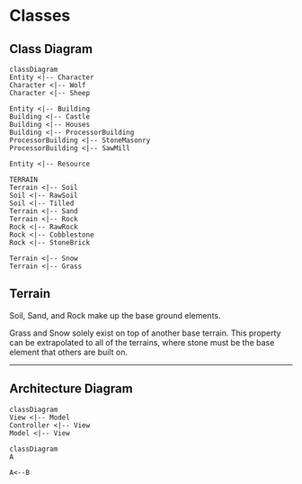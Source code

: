 # Classes

## Class Diagram
```mermaid
classDiagram
Entity <|-- Character
Character <|-- Wolf
Character <|-- Sheep

Entity <|-- Building
Building <|-- Castle
Building <|-- Houses
Building <|-- ProcessorBuilding
ProcessorBuilding <|-- StoneMasonry
ProcessorBuilding <|-- SawMill

Entity <|-- Resource

TERRAIN
Terrain <|-- Soil
Soil <|-- RawSoil
Soil <|-- Tilled
Terrain <|-- Sand
Terrain <|-- Rock
Rock <|-- RawRock
Rock <|-- Cobblestone
Rock <|-- StoneBrick

Terrain <|-- Snow
Terrain <|-- Grass
```

## Terrain
Soil, Sand, and Rock make up the base ground elements.

Grass and Snow solely exist on top of another base terrain. This property can be extrapolated to all of the terrains, where stone must be the base element that others are built on.

---

## Architecture Diagram

```mermaid
classDiagram
View <|-- Model
Controller <|-- View
Model <|-- View
```

```mermaid
classDiagram
A

A<--B
```